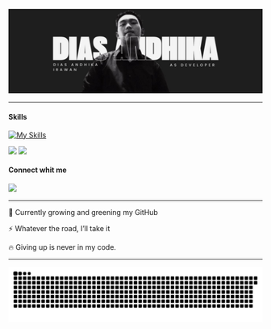![profile](img/dias.jpg)

---
#### Skills

[![My Skills](https://skillicons.dev/icons?i=html,css,php,cpp,js,vscode&theme=dark)](https://skillicons.dev)

<p >
  <img src="https://img.shields.io/badge/firebase-ffca28?style=for-the-badge&logo=firebase&logoColor=black" />
  <img src="https://img.shields.io/badge/MySQL-4479A1?style=for-the-badge&logo=mysql&logoColor=white" />
</p>



#### Connect whit me
<p>
  <a href="https://instagram.com/diaz_biasaaja" target="_blank">
    <img src="https://skillicons.dev/icons?i=instagram" height="40" />
  </a>

---
🌱 Currently growing and greening my GitHub  

⚡ Whatever the road, I’ll take it  

🔥 Giving up is never in my code.

---
<img src="https://raw.githubusercontent.com/diasbiasaaja/diasbiasaaja/output/snake.svg" alt="Snake animation" />





